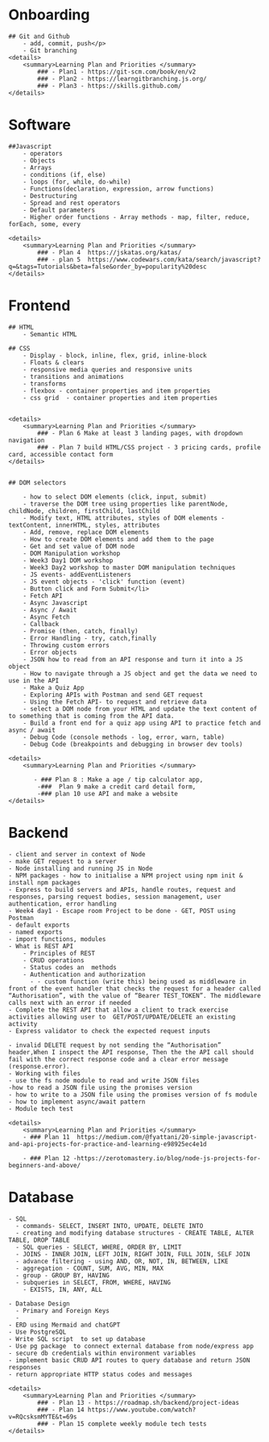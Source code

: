 # Onboarding
    
    ## Git and Github
        - add, commit, push</p>
        - Git branching
    <details>
        <summary>Learning Plan and Priorities </summary>
            ### - Plan1 - https://git-scm.com/book/en/v2
            ### - Plan2 - https://learngitbranching.js.org/
            ### - Plan3 - https://skills.github.com/
    </details>


   

# Software
        
    ##Javascript 
        - operators
        - Objects
        - Arrays
        - conditions (if, else)
        - loops (for, while, do-while)
        - Functions(declaration, expression, arrow functions)
        - Destructuring
        - Spread and rest operators
        - Default parameters
        - Higher order functions - Array methods - map, filter, reduce, forEach, some, every

    <details>
        <summary>Learning Plan and Priorities </summary>
            ### - Plan 4  https://jskatas.org/katas/
            ### - plan 5  https://www.codewars.com/kata/search/javascript?q=&tags=Tutorials&beta=false&order_by=popularity%20desc
    </details>



# Frontend
    
    ## HTML 
        - Semantic HTML

    ## CSS
        - Display - block, inline, flex, grid, inline-block
        - Floats & clears
        - responsive media queries and responsive units
        - transitions and animations 
        - transforms
        - flexbox - container properties and item properties
        - css grid  - container properties and item properties


    <details>
        <summary>Learning Plan and Priorities </summary>
            ### - Plan 6 Make at least 3 landing pages, with dropdown navigation
            ### - Plan 7 build HTML/CSS project - 3 pricing cards, profile card, accessible contact form
    </details>


    ## DOM selectors

        - how to select DOM elements (click, input, submit)
        - traverse the DOM tree using properties like parentNode, childNode, children, firstChild, lastChild
        - Modify text, HTML attributes, styles of DOM elements - textContent, innerHTML, styles, attributes
        - Add, remove, replace DOM elements
        - How to create DOM elements and add them to the page
        - Get and set value of DOM node
        - DOM Manipulation workshop
        - Week3 Day1 DOM workshop
        - Week3 Day2 workshop to master DOM manipulation techniques
        - JS events- addEventListeners
        - JS event objects - 'click' function (event)
        - Button click and Form Submit</li>
        - Fetch API 
        - Async Javascript
        - Async / Await
        - Async Fetch
        - Callback 
        - Promise (then, catch, finally)
        - Error Handling - try, catch,finally
        - Throwing custom errors
        - Error objects
        - JSON how to read from an API response and turn it into a JS object
        - How to navigate through a JS object and get the data we need to use in the API
        - Make a Quiz App
        - Exploring APIs with Postman and send GET request
        - Using the Fetch API- to request and retrieve data
        - select a DOM node from your HTML and update the text content of  to something that is coming from the API data.
        - Build a front end for a quiz app using API to practice fetch and async / await
        - Debug Code (console methods - log, error, warn, table)
        - Debug Code (breakpoints and debugging in browser dev tools)

    <details>
        <summary>Learning Plan and Priorities </summary>    

           - ### Plan 8 : Make a age / tip calculator app,
            -###  Plan 9 make a credit card detail form,              
            -### plan 10 use API and make a website
    </details>


# Backend

    - client and server in context of Node
    - make GET request to a server
    - Node installing and running JS in Node
    - NPM packages - how to initialise a NPM project using npm init & install npm packages
    - Express to build servers and APIs, handle routes, request and responses, parsing request bodies, session management, user authentication, error handling
    - Week4 day1 - Escape room Project to be done - GET, POST using Postman
    - default exports
    - named exports
    - import functions, modules
    - What is REST API
        - Principles of REST
        - CRUD operations
        - Status codes an  methods
        - Authentication and authorization
          - - custom function (write this) being used as middleware in front of the event handler that checks the request for a header called “Authorisation”, with the value of “Bearer TEST_TOKEN”. The middleware calls next with an error if needed
    - Complete the REST API that allow a client to track exercise activities allowing user to  GET/POST/UPDATE/DELETE an existing activity
    - Express validator to check the expected request inputs
    
    - invalid DELETE request by not sending the “Authorisation” header,When I inspect the API response, Then the the API call should fail with the correct response code and a clear error message (response.error).
    - Working with files
    - use the fs node module to read and write JSON files
    -how to read a JSON file using the promises version 
    - how to write to a JSON file using the promises version of fs module
    - how to implement async/await pattern
    - Module tech test

    <details>
        <summary>Learning Plan and Priorities </summary>  
        - ### Plan 11  https://medium.com/@fyattani/20-simple-javascript-and-api-projects-for-practice-and-learning-e98925ec4e1d

        - ### Plan 12 -https://zerotomastery.io/blog/node-js-projects-for-beginners-and-above/


# Database
   
    - SQL 
      - commands- SELECT, INSERT INTO, UPDATE, DELETE INTO
      - creating and modifying database structures - CREATE TABLE, ALTER TABLE, DROP TABLE
      - SQL queries - SELECT, WHERE, ORDER BY, LIMIT
      - JOINS - INNER JOIN, LEFT JOIN, RIGHT JOIN, FULL JOIN, SELF JOIN
      - advance filtering - using AND, OR, NOT, IN, BETWEEN, LIKE
      - aggregation - COUNT, SUM, AVG, MIN, MAX
      - group - GROUP BY, HAVING
      - subqueries in SELECT, FROM, WHERE, HAVING
        - EXISTS, IN, ANY, ALL
   
    - Database Design 
      - Primary and Foreign Keys
      -     
    - ERD using Mermaid and chatGPT
    - Use PostgreSQL
    - Write SQL script  to set up database
    - Use pg package  to connect external database from node/express app
    - secure db credentials within environment variables
    - implement basic CRUD API routes to query database and return JSON responses
    - return appropriate HTTP status codes and messages

    <details>
        <summary>Learning Plan and Priorities </summary>  
            ### - Plan 13 - https://roadmap.sh/backend/project-ideas
            ### - Plan 14 https://www.youtube.com/watch?v=RQcsksmMYTE&t=69s
            ### - Plan 15 complete weekly module tech tests
    </details>
